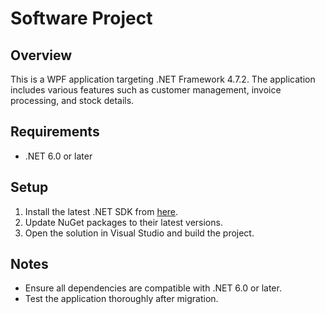 # Software Project

## Overview
This is a WPF application targeting .NET Framework 4.7.2. The application includes various features such as customer management, invoice processing, and stock details.

## Requirements
- .NET 6.0 or later

## Setup
1. Install the latest .NET SDK from [here](https://dotnet.microsoft.com/download).
2. Update NuGet packages to their latest versions.
3. Open the solution in Visual Studio and build the project.

## Notes
- Ensure all dependencies are compatible with .NET 6.0 or later.
- Test the application thoroughly after migration.